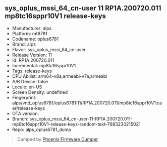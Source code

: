 ## sys_oplus_mssi_64_cn-user 11 RP1A.200720.011 mp8tc16sppr10V1 release-keys
- Manufacturer: alps
- Platform: mt6781
- Codename: oplus6781
- Brand: alps
- Flavor: sys_oplus_mssi_64_cn-user
- Release Version: 11
- Id: RP1A.200720.011
- Incremental: mp8tc16sppr10V1
- Tags: release-keys
- CPU Abilist: arm64-v8a,armeabi-v7a,armeabi
- A/B Device: false
- Locale: en-US
- Screen Density: undefined
- Fingerprint: alps/vnd_oplus6781/oplus6781:11/RP1A.200720.011/mp8tc16sppr10V1:user/release-keys
- OTA version: 
- Branch: sys_oplus_mssi_64_cn-user-11-RP1A.200720.011-mp8tc16sppr10V1-release-keys-random-text-7683230215021
- Repo: alps_oplus6781_dump


>Dumped by [Phoenix Firmware Dumper](https://github.com/DroidDumps/phoenix_firmware_dumper)
